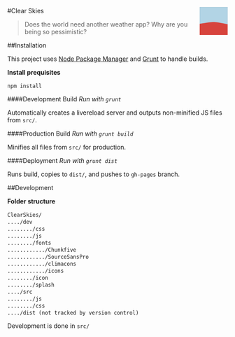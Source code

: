 #Clear Skies <img src="https://raw.githubusercontent.com/BoringCode/ClearSkies/master/dev/icon/favicon-96x96.png?token=938452__eyJzY29wZSI6IlJhd0Jsb2I6Qm9yaW5nQ29kZS9DbGVhclNraWVzL21hc3Rlci9kZXYvaWNvbi9mYXZpY29uLTk2eDk2LnBuZyIsImV4cGlyZXMiOjE0MDY4OTk5NTB9--f07ae8feba896a0c9a70860ef60d01c966fa0cdf" alt="Icon" align="right" height="64"/>

> Does the world need another weather app? Why are you being so pessimistic?

##Installation

This project uses [Node Package Manager](http://nodejs.org/) and [Grunt](http://gruntjs.com) to handle builds.

**Install prequisites**

```shell
npm install
```

####Development Build
_Run with `grunt`_

Automatically creates a livereload server and outputs non-minified JS files from `src/`.

####Production Build
_Run with `grunt build`_

Minifies all files from `src/` for production.

####Deployment
_Run with `grunt dist`_

Runs build, copies to `dist/`, and pushes to `gh-pages` branch.


##Development

**Folder structure**

```
ClearSkies/
..../dev
......../css
......../js
......../fonts
............/Chunkfive
............/SourceSansPro
............/climacons
............/icons
......../icon
......../splash
..../src
......../js
......../css
..../dist (not tracked by version control)
```

Development is done in `src/`
